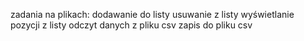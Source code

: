 zadania na plikach:
dodawanie do listy
usuwanie z listy
wyświetlanie pozycji z listy
odczyt danych z pliku csv
zapis do pliku csv
